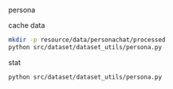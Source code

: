 



persona

cache data

```bash
mkdir -p resource/data/personachat/processed
python src/dataset/dataset_utils/persona.py
```


stat
```
python src/dataset/dataset_utils/persona.py
```


